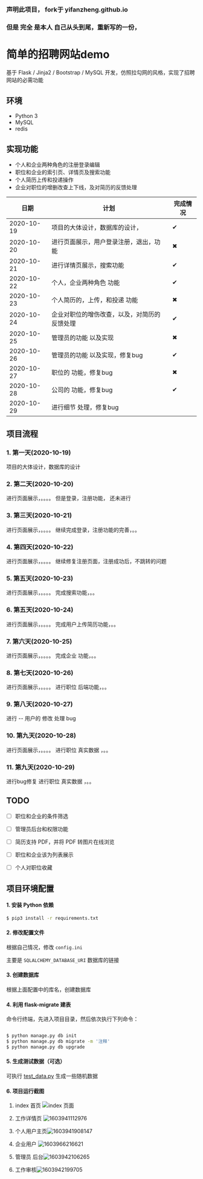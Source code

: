 ### 声明此项目， fork于 yifanzheng.github.io
### 但是 完全 是本人 自己从头到尾，重新写的一份，
# 简单的招聘网站demo
基于 Flask / Jinja2 / Bootstrap / MySQL 开发，仿照拉勾网的风格，实现了招聘网站的必需功能


## 环境
* Python 3
* MySQL
* redis

## 实现功能
* 个人和企业两种角色的注册登录编辑
* 职位和企业的索引页、详情页及搜索功能
* 个人简历上传和投递操作
* 企业对职位的增删改查上下线，及对简历的反馈处理

| 日期 | 计划 | 完成情况|
|---|---|---|
|2020-10-19|项目的大体设计，数据库的设计，|✔|
|2020-10-20|进行页面展示，用户登录注册，退出，功能|✖|
|2020-10-21|进行详情页展示，搜索功能|✔|
|2020-10-22|个人，企业两种角色 功能|✔|
|2020-10-23|个人简历的，上传，和投递 功能|✖|
|2020-10-24|企业对职位的增伤改查，以及，对简历的反馈处理|✔|
|2020-10-25|管理员的功能 以及实现|✖|
|2020-10-26|管理员的功能 以及实现，修复bug|✔|
|2020-10-27|职位的 功能，修复bug|✖|
|2020-10-28|公司的 功能，修复bug|✔|
|2020-10-29| 进行细节 处理，修复bug||

## 项目流程
### 1. 第一天(2020-10-19)
项目的大体设计，数据库的设计
### 2. 第二天(2020-10-20)
进行页面展示，。。。。 但是登录，注册功能， 还未进行
### 3. 第三天(2020-10-21)
进行页面展示，。。。。 继续完成登录，注册功能的完善，。。
### 4. 第四天(2020-10-22)
进行页面展示，。。。。 继续修复注册页面，注册成功后，不跳转的问题
### 5. 第五天(2020-10-23)
进行页面展示，。。。。 完成搜索功能，。。
### 6. 第五天(2020-10-24)
进行页面展示，。。。。 完成用户上传简历功能，。。
### 7. 第六天(2020-10-25)
进行页面展示，。。。。 完成企业 功能，。。
### 8. 第七天(2020-10-26)
进行页面展示，。。。。 进行职位 后端功能，。。
### 9. 第八天(2020-10-27)
进行 -- 用户的 修改 处理 bug 
### 10. 第九天(2020-10-28)
进行页面展示，。。。。 进行职位 真实数据 ，。。

### 11. 第九天(2020-10-29)

进行bug修复  进行职位 真实数据 ，。。

## TODO
- [ ] 职位和企业的条件筛选
- [ ] 管理员后台和权限功能
- [ ] 简历支持 PDF，并将 PDF 转图片在线浏览
- [ ] 职位和企业该为列表展示
- [ ] 个人对职位收藏


## 项目环境配置

#### 1. 安装 Python 依赖
```sh
$ pip3 install -r requirements.txt
```

#### 2. 修改配置文件

根据自己情况，修改 `config.ini`

主要是 `SQLALCHEMY_DATABASE_URI` 数据库的链接

#### 3. 创建数据库

根据上面配置中的库名，创建数据库

#### 4. 利用 flask-migrate 建表

命令行终端，先进入项目目录，然后依次执行下列命令：

```sh

$ python manage.py db init
$ python manage.py db migrate -m '注释'
$ python manage.py db upgrade
```

#### 5. 生成测试数据（可选）

可执行 [test_data.py](https://github.com/zkqiang/job-web-demo/blob/master/data/test_data.py) 生成一些随机数据



#### 6. 项目运行截图

1. index 首页 ![index 页面](README.assets/1603940359113.png)

2. 工作详情页 ![1603941112976](README.assets/1603941112976.png)

3. 个人用户主页![1603941908147](README.assets/1603941908147.png)

4.  企业用户 ![1603966216621](README.assets/1603966216621.png)

5. 管理员 后台![1603942106265](README.assets/1603942106265.png)

6. 工作审核![1603942199705](README.assets/1603942199705.png)



